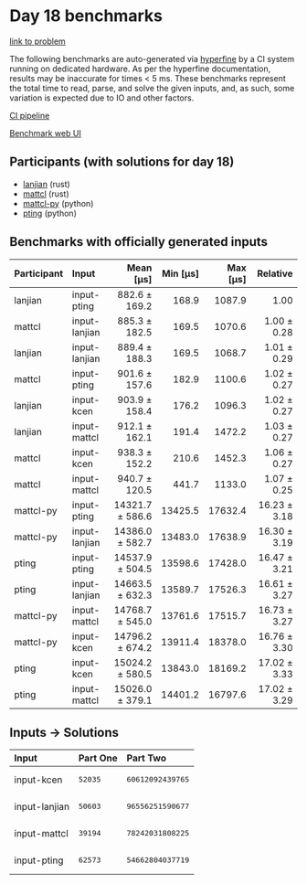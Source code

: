 # Day 18 benchmarks

[link to problem](https://adventofcode.com/2023/day/18)

The following benchmarks are auto-generated via
[hyperfine](https://github.com/sharkdp/hyperfine) by a CI system running on
dedicated hardware. As per the hyperfine documentation, results may be
inaccurate for times < 5 ms. These benchmarks represent the total time to read,
parse, and solve the given inputs, and, as such, some variation is expected due
to IO and other factors.

[CI pipeline](http://ci.papercode.net:8080/teams/main/pipelines/aoc2023)

[Benchmark web UI](https://aoc.ancalagon.black)


## Participants (with solutions for day 18)

- [lanjian](https://github.com/lanjian/aoc-2023) (rust)
- [mattcl](https://github.com/mattcl/aoc2023) (rust)
- [mattcl-py](https://github.com/mattcl/aoc2023-py) (python)
- [pting](https://github.com/pting/aoc2023) (python)


## Benchmarks with officially generated inputs

| Participant | Input | Mean [µs] | Min [µs] | Max [µs] | Relative |
|:---|:---|---:|---:|---:|---:|
| lanjian | input-pting | 882.6 ± 169.2 | 168.9 | 1087.9 | 1.00 |
| mattcl | input-lanjian | 885.3 ± 182.5 | 169.5 | 1070.6 | 1.00 ± 0.28 |
| lanjian | input-lanjian | 889.4 ± 188.3 | 169.5 | 1068.7 | 1.01 ± 0.29 |
| mattcl | input-pting | 901.6 ± 157.6 | 182.9 | 1100.6 | 1.02 ± 0.27 |
| lanjian | input-kcen | 903.9 ± 158.4 | 176.2 | 1096.3 | 1.02 ± 0.27 |
| lanjian | input-mattcl | 912.1 ± 162.1 | 191.4 | 1472.2 | 1.03 ± 0.27 |
| mattcl | input-kcen | 938.3 ± 152.2 | 210.6 | 1452.3 | 1.06 ± 0.27 |
| mattcl | input-mattcl | 940.7 ± 120.5 | 441.7 | 1133.0 | 1.07 ± 0.25 |
| mattcl-py | input-pting | 14321.7 ± 586.6 | 13425.5 | 17632.4 | 16.23 ± 3.18 |
| mattcl-py | input-lanjian | 14386.0 ± 582.7 | 13483.0 | 17638.9 | 16.30 ± 3.19 |
| pting | input-pting | 14537.9 ± 504.5 | 13598.6 | 17428.0 | 16.47 ± 3.21 |
| pting | input-lanjian | 14663.5 ± 632.3 | 13589.7 | 17526.3 | 16.61 ± 3.27 |
| mattcl-py | input-mattcl | 14768.7 ± 545.0 | 13761.6 | 17515.7 | 16.73 ± 3.27 |
| mattcl-py | input-kcen | 14796.2 ± 674.2 | 13911.4 | 18378.0 | 16.76 ± 3.30 |
| pting | input-kcen | 15024.2 ± 580.5 | 13843.0 | 18169.2 | 17.02 ± 3.33 |
| pting | input-mattcl | 15026.0 ± 379.1 | 14401.2 | 16797.6 | 17.02 ± 3.29 |


## Inputs -> Solutions

| Input | Part One | Part Two |
|:---|:---|:---|
|input-kcen|<pre>52035</pre>|<pre>60612092439765</pre>|
|input-lanjian|<pre>50603</pre>|<pre>96556251590677</pre>|
|input-mattcl|<pre>39194</pre>|<pre>78242031808225</pre>|
|input-pting|<pre>62573</pre>|<pre>54662804037719</pre>|